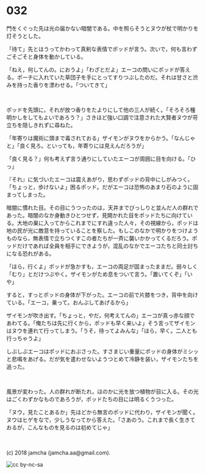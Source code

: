 # 032

門をくぐった先は光の届かない暗闇である。中を照らそうとヌウが杖で明かりを灯そうとした。  

「待て」先とはうってかわって真剣な表情でポッドが言う。次いで，何も言わずごそごそと身体を動かしている。  

「ねえ，何してんの。におうよ」「わざとだよ」エーコの問いにポッドが答える。ポーチに入れていた草団子を手にとってすりつぶしたのだ。それは甘さと渋みを持った香りを漂わせる。「ついてきて」  

<br>  

ポッドを先頭に，それが放つ香りをたよりにして他の三人が続く。「そろそろ種明かしをしてもよいであろう？」さきほど強い口調で注意された大賢者ヌウが苛立ちを隠しきれずに尋ねた。  

「年寄りは魔術に頭まで毒されておる」ザイモンがヌウをからかう。「なんじゃと」「良く見ろ。といっても，年寄りには見えんだろうが」  

「良く見る？」何も考えず言う通りにしていたエーコが周囲に目を向ける。「ひっ」  

『それ』に気づいたエーコは震えあがり，思わずポッドの背中にしがみつく。「ちょっと，歩けないよ」困るポッド。だがエーコは恐怖のあまり石のように固まってしまった。  

暗闇に慣れた目。その目にうつったのは，天井までびっしりと並んだ人の群れであった。暗闇のなか身動きひとつせず，見開かれた目をポッドたちに向けている。大地の巣に入ってからこれまでにすれ違った人々，その視線から，ポッドは地の民が光に敵意を持っていることを察した。もしこのなかで明かりをつけようものなら，無表情で立ちつくすこの者たちが一斉に襲いかかってくるだろう。ポッドだけであれば全員を相手にできようが，混乱のなかでエーコたちと同士討ちになる恐れがある。  

「ほら，行くよ」ポッドが急かすも，エーコの両足が固まったままだ。弱々しく「むり」とだけつぶやく。ザイモンがため息をついて言う。「置いてくぞ」「いや」  

すると，すっとポッドの身体が下がった。エーコの前で片膝をつき，背中を向けている。「エーコ，乗って。おんぶしてあげるから」  

ザイモンが吹き出す。「ちょっと，やだ，何考えてんの」エーコが真っ赤な顔であわてる。「俺たちは先に行くから，ポッドも早く来いよ」そう言ってザイモンはヌウを連れて行ってしまう。「うそ，待ってよみんな」「ほら，早く。二人とも行っちゃうよ」  

しぶしぶエーコはポッドにおぶさった。すさまじい重量にポッドの身体がミシッと悲鳴をあげる。だが気を遣わせないようつとめて冷静を装い，ザイモンたちを追った。  

<br>  

風景が変わった。人の群れが断たれ，ほのかに光を放つ植物が目に入る。その光はごくわずかなものであろうが，ポッドたちの目には明るくうつった。  

「ヌウ，見たことあるか」先ほどから無言のポッドに代わり，ザイモンが聞く。ヌウはヒゲをなで，少しうなってから答えた。「さあのう。これまで長く生きておるが，こんなものを見るのは初めてじゃ」  

<br>  
<br>  
(c) 2018 jamcha (jamcha.aa@gmail.com).  

![cc by-nc-sa](http://i.creativecommons.org/l/by-nc-sa/4.0/88x31.png)